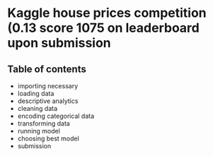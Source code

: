 # Kaggle house prices competition (0.13 score 1075 on leaderboard upon submission

## Table of contents
- importing necessary
- loading data
- descriptive analytics
- cleaning data
- encoding categorical data
- transforming data
- running model
- choosing best model
- submission

